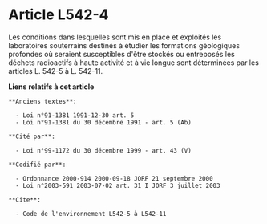 # Article L542-4

Les conditions dans lesquelles sont mis en place et exploités les laboratoires souterrains destinés à étudier les formations
géologiques profondes où seraient susceptibles d'être stockés ou entreposés les déchets radioactifs à haute activité et à vie
longue sont déterminées par les articles L. 542-5 à L. 542-11.

**Liens relatifs à cet article**

	**Anciens textes**:

	  - Loi n°91-1381 1991-12-30 art. 5
	  - Loi n°91-1381 du 30 décembre 1991 - art. 5 (Ab)

	**Cité par**:

	  - Loi n°99-1172 du 30 décembre 1999 - art. 43 (V)

	**Codifié par**:

	  - Ordonnance 2000-914 2000-09-18 JORF 21 septembre 2000
	  - Loi n°2003-591 2003-07-02 art. 31 I JORF 3 juillet 2003

	**Cite**:

	  - Code de l'environnement L542-5 à L542-11
